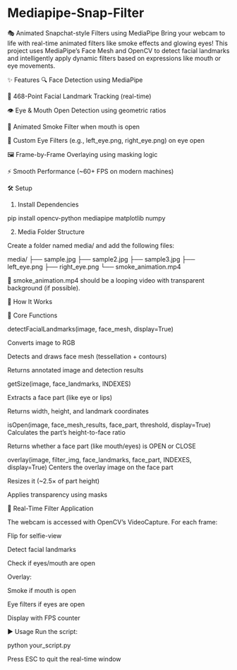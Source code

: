 # Mediapipe-Snap-Filter
🎭 Animated Snapchat-style Filters using MediaPipe
Bring your webcam to life with real-time animated filters like smoke effects and glowing eyes! This project uses MediaPipe’s Face Mesh and OpenCV to detect facial landmarks and intelligently apply dynamic filters based on expressions like mouth or eye movements.

✨ Features
🔍 Face Detection using MediaPipe

🎯 468-Point Facial Landmark Tracking (real-time)

👁️ Eye & Mouth Open Detection using geometric ratios

💨 Animated Smoke Filter when mouth is open

👀 Custom Eye Filters (e.g., left_eye.png, right_eye.png) on eye open

🖼️ Frame-by-Frame Overlaying using masking logic

⚡ Smooth Performance (~60+ FPS on modern machines)

🛠️ Setup
1. Install Dependencies


pip install opencv-python mediapipe matplotlib numpy

2. Media Folder Structure

Create a folder named media/ and add the following files:


media/
├── sample.jpg
├── sample2.jpg
├── sample3.jpg
├── left_eye.png
├── right_eye.png
└── smoke_animation.mp4

🔁 smoke_animation.mp4 should be a looping video with transparent background (if possible).

🧠 How It Works

📌 Core Functions

detectFacialLandmarks(image, face_mesh, display=True)

Converts image to RGB

Detects and draws face mesh (tessellation + contours)

Returns annotated image and detection results

getSize(image, face_landmarks, INDEXES)

Extracts a face part (like eye or lips)

Returns width, height, and landmark coordinates

isOpen(image, face_mesh_results, face_part, threshold, display=True)
Calculates the part’s height-to-face ratio

Returns whether a face part (like mouth/eyes) is OPEN or CLOSE

overlay(image, filter_img, face_landmarks, face_part, INDEXES, display=True)
Centers the overlay image on the face part

Resizes it (~2.5× of part height)

Applies transparency using masks

🎥 Real-Time Filter Application

The webcam is accessed with OpenCV’s VideoCapture. For each frame:

Flip for selfie-view

Detect facial landmarks

Check if eyes/mouth are open

Overlay:

Smoke if mouth is open

Eye filters if eyes are open

Display with FPS counter

▶️ Usage
Run the script:

python your_script.py

Press ESC to quit the real-time window
